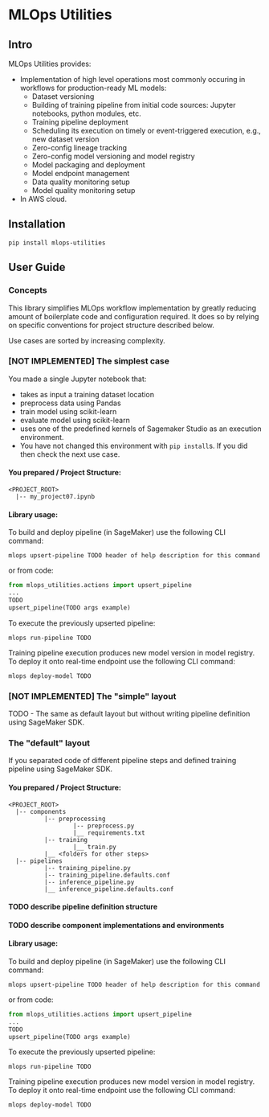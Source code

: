# MLOps Utilities

## Intro
MLOps Utilities provides:
- Implementation of high level operations most commonly occuring in workflows for production-ready ML models:
  - Dataset versioning
  - Building of training pipeline from initial code sources: Jupyter notebooks, python modules, etc.
  - Training pipeline deployment
  - Scheduling its execution on timely or event-triggered execution, e.g., new dataset version
  - Zero-config lineage tracking
  - Zero-config model versioning and model registry
  - Model packaging and deployment
  - Model endpoint management
  - Data quality monitoring setup
  - Model quality monitoring setup
- In AWS cloud.

## Installation
`pip install mlops-utilities`

## User Guide
### Concepts
This library simplifies MLOps workflow implementation by greatly reducing amount of boilerplate code and configuration required. It does so by relying on specific conventions for project structure  described below.

Use cases are sorted by increasing complexity.

### \[NOT IMPLEMENTED\] The simplest case
You made a single Jupyter notebook that:
* takes as input a training dataset location
* preprocess data using Pandas
* train model using scikit-learn
* evaluate model using scikit-learn
* uses one of the predefined kernels of Sagemaker Studio as an execution environment.
* You have not changed this environment with `pip install`s. If you did then check the next use case.

#### You prepared / Project Structure:
```
<PROJECT_ROOT>
  |-- my_project07.ipynb
```

#### Library usage:
To build and deploy pipeline (in SageMaker) use the following CLI command:
```
mlops upsert-pipeline TODO header of help description for this command
```
or from code:
```python
from mlops_utilities.actions import upsert_pipeline
...
TODO
upsert_pipeline(TODO args example)
```

To execute the previously upserted pipeline:
```
mlops run-pipeline TODO
```

Training pipeline execution produces new model version in model registry. To deploy it onto real-time endpoint use the following CLI command:
```
mlops deploy-model TODO
```

### \[NOT IMPLEMENTED\] The "simple" layout
TODO - The same as default layout but without writing pipeline definition using SageMaker SDK.

### The "default" layout
If you separated code of different pipeline steps and defined training pipeline using SageMaker SDK.

#### You prepared / Project Structure:
```
<PROJECT_ROOT>
  |-- components
          |-- preprocessing
                  |-- preprocess.py
                  |__ requirements.txt
          |-- training
                  |__ train.py
          |__ <folders for other steps>
  |-- pipelines
          |-- training_pipeline.py
          |-- training_pipeline.defaults.conf
          |-- inference_pipeline.py
          |__ inference_pipeline.defaults.conf
```
#### TODO describe pipeline definition structure

#### TODO describe component implementations and environments

#### Library usage:
To build and deploy pipeline (in SageMaker) use the following CLI command:
```
mlops upsert-pipeline TODO header of help description for this command
```
or from code:
```python
from mlops_utilities.actions import upsert_pipeline
...
TODO
upsert_pipeline(TODO args example)
```

To execute the previously upserted pipeline:
```
mlops run-pipeline TODO
```

Training pipeline execution produces new model version in model registry. To deploy it onto real-time endpoint use the following CLI command:
```
mlops deploy-model TODO
```